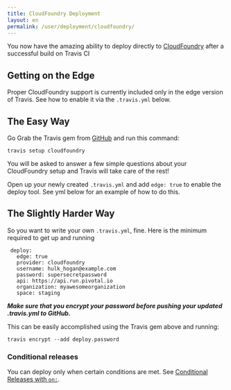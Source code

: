 ```yaml
---
title: CloudFoundry Deployment
layout: en
permalink: /user/deployment/cloudfoundry/
---
```


You now have the amazing ability to deploy directly to [CloudFoundry](https://run.pivotal.io/) after a successful build on Travis CI

## Getting on the Edge

Proper CloudFoundry support is currently included only in the edge version of Travis.  See how to enable it via the `.travis.yml` below.

## The Easy Way

Go Grab the Travis gem from [GitHub](https://github.com/travis-ci/travis.rb) and run this command:

`travis setup cloudfoundry`

You will be asked to answer a few simple questions about your CloudFoundry setup and Travis will take care of the rest!


Open up your newly created `.travis.yml` and add `edge: true` to enable the deploy tool.  See yml below for an example of how to do this.

## The Slightly Harder Way

So you want to write your own `.travis.yml`, fine.  Here is the minimum required to get up and running

     deploy:
       edge: true
       provider: cloudfoundry
       username: hulk_hogan@example.com
       password: supersecretpassword
       api: https://api.run.pivotal.io
       organization: myawesomeorganization
       space: staging

**_Make sure that you encrypt your password before pushing your updated .travis.yml to GitHub._**

This can be easily accomplished using the Travis gem above and running:

    travis encrypt --add deploy.password

### Conditional releases

You can deploy only when certain conditions are met.
See [Conditional Releases with `on:`](/user/deployment#conditional-releases-with-on).
